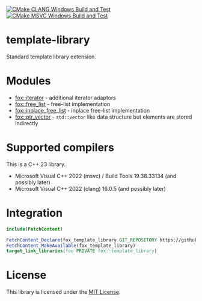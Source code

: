 [![CMake CLANG Windows Build and Test](https://github.com/RedSkittleFox/template-library/actions/workflows/cmake-clang-windows.yml/badge.svg)](https://github.com/RedSkittleFox/template-library/actions/workflows/cmake-clang-windows.yml)
[![CMake MSVC Windows Build and Test](https://github.com/RedSkittleFox/template-library/actions/workflows/cmake-msvc-windows.yml/badge.svg)](https://github.com/RedSkittleFox/template-library/actions/workflows/cmake-msvc-windows.yml)

# template-library
Standard template library extension.

# Modules

- [fox::iterator](/include/fox/iterator) - additional iterator adaptors
- [fox::free_list](/include/fox/free_list.hpp) - free-list implementation
- [fox::inplace_free_list](/include/fox/inplace_free_list.hpp) - inplace free-list implementation
- [fox::ptr_vector](/include/fox/ptr_vector.hpp) - `std::vector` like data structure but elements are stored indirectly

# Supported compilers

This is a C++ 23 library.

- Microsoft Visual C++ 2022 (msvc) / Build Tools 19.38.33134 (and possibly later)
- Microsoft Visual C++ 2022 (clang) 16.0.5 (and possibly later)

# Integration

```cmake
include(FetchContent)

FetchContent_Declare(fox_template_library GIT_REPOSITORY https://github.com/RedSkittleFox/template_library.git)
FetchContent_MakeAvailable(fox_template_library)
target_link_libraries(foo PRIVATE fox::template_library)
```

# License
This library is licensed under the [MIT License](LICENSE).
